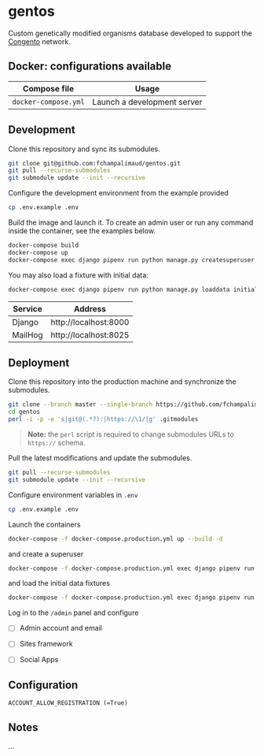 # gentos

Custom genetically modified organisms database developed to support the [Congento](https://congento.org/) network.


## Docker: configurations available

| Compose file | Usage |
| --- | --- |
| `docker-compose.yml` | Launch a development server |

## Development

Clone this repository and sync its submodules.

```bash
git clone git@github.com:fchampalimaud/gentos.git
git pull --recurse-submodules
git submodule update --init --recursive
```

Configure the development environment from the example provided

```bash
cp .env.example .env
```

Build the image and launch it. To create an admin user or run any command inside the container, see the examples below.

```bash
docker-compose build
docker-compose up
docker-compose exec django pipenv run python manage.py createsuperuser
```

You may also load a fixture with initial data:

```bash
docker-compose exec django pipenv run python manage.py loaddata initial_data
```

| Service | Address |
| --- | --- |
| Django | http://localhost:8000 |
| MailHog | http://localhost:8025 |


## Deployment

Clone this repository into the production machine and synchronize the submodules.

```bash
git clone --branch master --single-branch https://github.com/fchampalimaud/gentos.git
cd gentos
perl -i -p -e 's|git@(.*?):|https://\1/|g' .gitmodules
```

> **Note:** the `perl` script is required to change submodules URLs to `https://` schema.

Pull the latest modifications and update the submodules.

```bash
git pull --recurse-submodules
git submodule update --init --recursive
```

Configure environment variables in `.env`

```bash
cp .env.example .env
```

Launch the containers

```bash
docker-compose -f docker-compose.production.yml up --build -d
```

and create a superuser

```bash
docker-compose -f docker-compose.production.yml exec django pipenv run python manage.py createsuperuser
```

and load the initial data fixtures

```bash
docker-compose -f docker-compose.production.yml exec django pipenv run python manage.py loaddata initial_data
```

Log in to the `/admin` panel and configure

- [ ] Admin account and email
- [ ] Sites framework
- [ ] Social Apps


## Configuration

```
ACCOUNT_ALLOW_REGISTRATION (=True)
```


## Notes

...
